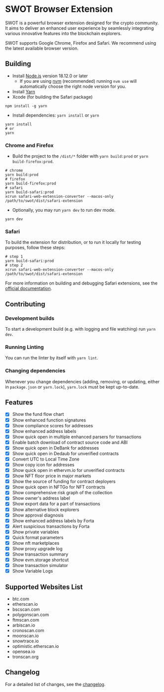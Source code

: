 # SWOT Browser Extension
SWOT is a powerful browser extension designed for the crypto community. It aims to deliver an enhanced user experience by seamlessly integrating various innovative features into the blockchain explorers.

SWOT supports Google Chrome, Firefox and Safari. We recommend using the latest available browser version.

## Building

- Install [Node.js](https://nodejs.org) version 18.12.0 or later
  - If you are using [nvm](https://github.com/nvm-sh/nvm#installing-and-updating) (recommended) running `nvm use` will automatically choose the right node version for you.
- Install [Yarn](https://yarnpkg.com/en/docs/install)
- Xcode (for building the Safari package)

```shell
npm install -g yarn
```

- Install dependencies: `yarn install` or `yarn`

```shell
yarn install
# or
yarn
```

### Chrome and Firefox

- Build the project to the `/dist/*` folder with `yarn build:prod` or `yarn build-firefox:prod`.

```shell
# chrome
yarn build:prod
# firefox
yarn build-firefox:prod
# safari
yarn build-safari:prod
xcrun safari-web-extension-converter --macos-only /path/to/swot/dist/safari-extension
```

- Optionally, you may run `yarn dev` to run dev mode.

```shell
yarn dev
```

### Safari

To build the extension for distribution, or to run it locally for testing purposes, follow these steps:

```shell
# step 1
yarn build-safari:prod
# step 2
xcrun safari-web-extension-converter --macos-only /path/to/swot/dist/safari-extension
```

For more information on building and debugging Safari extensions, see the [official documentation](https://developer.apple.com/documentation/safariservices/safari_web_extensions/).

## Contributing

### Development builds

To start a development build (e.g. with logging and file watching) run `yarn dev`.

### Running Linting

You can run the linter by itself with `yarn lint`.

### Changing dependencies

Whenever you change dependencies (adding, removing, or updating, either in `package.json` or `yarn.lock`), `yarn.lock` must be kept up-to-date.

## Features

- [x] Show the fund flow chart
- [x] Show enhanced function signatures
- [x] Show compliance scores for addresses
- [x] Show enhanced address labels
- [x] Show quick open in multiple enhanced parsers for transactions
- [x] Enable batch download of contract source code and ABI
- [x] Show quick open in DeBank for addresses
- [x] Show quick open in Dedaub for unverified contracts
- [x] Convert UTC to Local Time Zone
- [x] Show copy icon for addresses
- [x] Show quick open in ethervm.io for unverified contracts
- [x] Show NFT floor price in major markets
- [x] Show the source of funding for contract deployers
- [x] Show quick open in NFTGo for NFT contracts
- [x] Show comprehensive risk graph of the collection
- [x] Show owner's address label
- [x] Show export data for a part of transactions
- [x] Show alternative block explorers
- [x] Show approval diagnosis
- [x] Show enhanced address labels by Forta
- [x] Alert suspicious transactions by Forta
- [x] Show private variables
- [x] Quick format parameters
- [x] Show nft marketplaces
- [x] Show proxy upgrade log
- [x] Show transaction summary
- [x] Show evm.storage shortcut
- [x] Show transaction simulator
- [x] Show Variable Logs

## Supported Websites List

- btc.com
- etherscan.io
- bscscan.com
- polygonscan.com
- ftmscan.com
- arbiscan.io
- cronoscan.com
- moonscan.io
- snowtrace.io
- optimistic.etherscan.io
- opensea.io
- tronscan.org

## Changelog

For a detailed list of changes, see the [changelog](./CHANGELOG.md).
